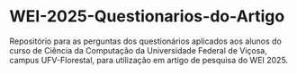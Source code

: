 # WEI-2025-Questionarios-do-Artigo
Repositório para as perguntas dos questionários aplicados aos alunos do curso de Ciência da Computação da Universidade Federal de Viçosa, campus UFV-Florestal, para utilização em artigo de pesquisa do WEI 2025.
